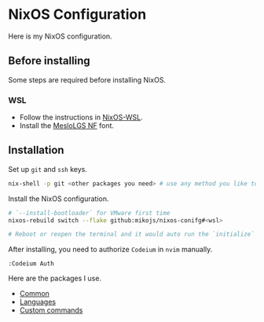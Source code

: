 # NixOS Configuration

Here is my NixOS configuration.

## Before installing

Some steps are required before installing NixOS.

### WSL

- Follow the instructions in [NixOS-WSL](https://github.com/nix-community/NixOS-WSL).
- Install the [MesloLGS NF](https://github.com/IlanCosman/tide?tab=readme-ov-file#fonts) font.

## Installation

Set up `git` and `ssh` keys.

```bash
nix-shell -p git <other packages you need> # use any method you like to set up `ssh` keys
```

Install the NixOS configuration.

```bash
# `--install-bootloader` for VMware first time
nixos-rebuild switch --flake github:mikojs/nixos-conifg#<wsl>

# Reboot or reopen the terminal and it would auto run the `initialize` command
```

After installing, you need to authorize `Codeium` in `nvim` manually.

```nvim
:Codeium Auth
```

Here are the packages I use.

- [Common](./docs/PACKAGES.md)
- [Languages](./docs/LANGUAGES.md)
- [Custom commands](./docs/CUSTOM_COMMANDS.md)
